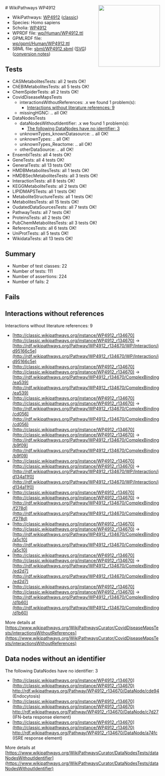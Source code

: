 <img style="float: right; width: 200px" src="https://upload.wikimedia.org/wikipedia/commons/thumb/8/83/Wplogo_with_text_500.png/640px-Wplogo_with_text_500.png" />
# WikiPathways WP4912

* WikiPathways: [WP4912](https://wikipathways.org/pathways/WP4912) ([classic](https://classic.wikipathways.org/instance/WP4912))
* Species: Homo sapiens
* Scholia: [WP4912](https://scholia.toolforge.org/wikipathways/WP4912)
* WPRDF file: [wp/Human/WP4912.ttl](../wp/Human/WP4912.ttl)
* GPMLRDF file: [wp/gpml/Human/WP4912.ttl](../wp/gpml/Human/WP4912.ttl)
* SBML file: [sbml/WP4912.sbml](../sbml/WP4912.sbml) ([SVG](../sbml/WP4912.svg)) ([conversion notes](../sbml/WP4912.txt))

## Tests
* CASMetabolitesTests: all 2 tests OK!
* ChEBIMetabolitesTests: all 5 tests OK!
* ChemSpiderTests: all 2 tests OK!
* CovidDiseaseMapsTests
    * interactionsWithoutReferences: .x we found 1 problem(s):
        * [Interactions without literature references: 9](#2e295937)
    * missingHGNC: .. all OK!
* DataNodesTests
    * dataNodesWithoutIdentifier: .x we found 1 problem(s):
        * [The following DataNodes have no identifier: 3](#d2d32fa2)
    * unknownTypes_knownDatasource: .. all OK!
    * unknownTypes: .. all OK!
    * unknownTypes_Reactome: .. all OK!
    * otherDataSource: .. all OK!
* EnsemblTests: all 4 tests OK!
* GeneTests: all 4 tests OK!
* GeneralTests: all 13 tests OK!
* HMDBMetabolitesTests: all 1 tests OK!
* HMDBSecMetabolitesTests: all 3 tests OK!
* InteractionTests: all 8 tests OK!
* KEGGMetaboliteTests: all 2 tests OK!
* LIPIDMAPSTests: all 1 tests OK!
* MetaboliteStructureTests: all 1 tests OK!
* MetabolitesTests: all 15 tests OK!
* OudatedDataSourcesTests: all 7 tests OK!
* PathwayTests: all 7 tests OK!
* ProteinsTests: all 2 tests OK!
* PubChemMetabolitesTests: all 3 tests OK!
* ReferencesTests: all 6 tests OK!
* UniProtTests: all 5 tests OK!
* WikidataTests: all 13 tests OK!


## Summary

* Number of test classes: 22
* Number of tests: 111
* Number of assertions: 224
* Number of fails: 2

## Fails

<a name="2e295937" />

## Interactions without references

Interactions without literature references: 9

* [http://classic.wikipathways.org/instance/WP4912_r134670](http://classic.wikipathways.org/instance/WP4912_r134670) -> [http://rdf.wikipathways.org/Pathway/WP4912_r134670/WP/Interaction/id95166c5e](http://rdf.wikipathways.org/Pathway/WP4912_r134670/WP/Interaction/id95166c5e)
* [http://classic.wikipathways.org/instance/WP4912_r134670](http://classic.wikipathways.org/instance/WP4912_r134670) -> [http://rdf.wikipathways.org/Pathway/WP4912_r134670/ComplexBinding/ea539](http://rdf.wikipathways.org/Pathway/WP4912_r134670/ComplexBinding/ea539)
* [http://classic.wikipathways.org/instance/WP4912_r134670](http://classic.wikipathways.org/instance/WP4912_r134670) -> [http://rdf.wikipathways.org/Pathway/WP4912_r134670/ComplexBinding/cd056](http://rdf.wikipathways.org/Pathway/WP4912_r134670/ComplexBinding/cd056)
* [http://classic.wikipathways.org/instance/WP4912_r134670](http://classic.wikipathways.org/instance/WP4912_r134670) -> [http://rdf.wikipathways.org/Pathway/WP4912_r134670/ComplexBinding/b9f09](http://rdf.wikipathways.org/Pathway/WP4912_r134670/ComplexBinding/b9f09)
* [http://classic.wikipathways.org/instance/WP4912_r134670](http://classic.wikipathways.org/instance/WP4912_r134670) -> [http://rdf.wikipathways.org/Pathway/WP4912_r134670/WP/Interaction/id134a11f0](http://rdf.wikipathways.org/Pathway/WP4912_r134670/WP/Interaction/id134a11f0)
* [http://classic.wikipathways.org/instance/WP4912_r134670](http://classic.wikipathways.org/instance/WP4912_r134670) -> [http://rdf.wikipathways.org/Pathway/WP4912_r134670/ComplexBinding/f278d](http://rdf.wikipathways.org/Pathway/WP4912_r134670/ComplexBinding/f278d)
* [http://classic.wikipathways.org/instance/WP4912_r134670](http://classic.wikipathways.org/instance/WP4912_r134670) -> [http://rdf.wikipathways.org/Pathway/WP4912_r134670/ComplexBinding/a5c10](http://rdf.wikipathways.org/Pathway/WP4912_r134670/ComplexBinding/a5c10)
* [http://classic.wikipathways.org/instance/WP4912_r134670](http://classic.wikipathways.org/instance/WP4912_r134670) -> [http://rdf.wikipathways.org/Pathway/WP4912_r134670/ComplexBinding/ed2d7](http://rdf.wikipathways.org/Pathway/WP4912_r134670/ComplexBinding/ed2d7)
* [http://classic.wikipathways.org/instance/WP4912_r134670](http://classic.wikipathways.org/instance/WP4912_r134670) -> [http://rdf.wikipathways.org/Pathway/WP4912_r134670/ComplexBinding/d1b60](http://rdf.wikipathways.org/Pathway/WP4912_r134670/ComplexBinding/d1b60)


More details at [https://www.wikipathways.org/WikiPathwaysCurator/CovidDiseaseMapsTests/interactionsWithoutReferences](https://www.wikipathways.org/WikiPathwaysCurator/CovidDiseaseMapsTests/interactionsWithoutReferences)

<a name="d2d32fa2" />

## Data nodes without an identifier

The following DataNodes have no identifier: 3

* [http://classic.wikipathways.org/instance/WP4912_r134670](http://classic.wikipathways.org/instance/WP4912_r134670) http://rdf.wikipathways.org/Pathway/WP4912_r134670/DataNode/cde94 (Endocytosis)
* [http://classic.wikipathways.org/instance/WP4912_r134670](http://classic.wikipathways.org/instance/WP4912_r134670) http://rdf.wikipathways.org/Pathway/WP4912_r134670/DataNode/c7d27 (IFN-beta
response element)
* [http://classic.wikipathways.org/instance/WP4912_r134670](http://classic.wikipathways.org/instance/WP4912_r134670) http://rdf.wikipathways.org/Pathway/WP4912_r134670/DataNode/a74fc (ISRE 
response element)


More details at [https://www.wikipathways.org/WikiPathwaysCurator/DataNodesTests/dataNodesWithoutIdentifier](https://www.wikipathways.org/WikiPathwaysCurator/DataNodesTests/dataNodesWithoutIdentifier)

